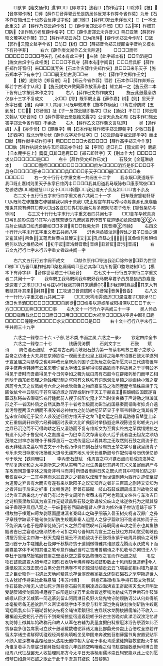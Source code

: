 <!-- { "loadSidebar": true } -->
　　□猷乍【籀文通作】邍乍□□【即导字】遄我□【郑作治字】□除帅【被】【音序郭作阪】□萛【薛作□音莽郭云恐是防居蚪反郑本作算今省作莫】为卅【石本作卋施卅三十也苏合反非世字也】里□微□【薛作□郑云未详音义】□【一本无此重文】逌【薛作乃郑云逌作攸】□【薛作罟郑云亦作罔】□□【古字】柞棫其□防【读作皓方老反薛作格字】□□【薛作庸郑云未详音义】鸣□亚箬【薛郭作籀文若字郑作箬】其□【薛作华郑云亦】□为所斿【薛作忧郑云今作防】□篮【郭作云籀文盩字今省】□防□【树】□□【薛郑音合郑云疑即畣字音响又模本下有孙字非】
　　右六【薛作庚文郑作乙文言除道】
　　□□□□而师□□□□□□□□□弓矢孔【郑本有此三字】左骖【此字郑本有】□□滔滔是□【説文古炽字与此相类】□□□□不具夺【薛本有字阙音】□□□后具肝【薛作肝郑作旴音吁】来□□□其写矢【石本作灾薛作尖郑作矢】具□□□来乐天子【施云郑本子下有来字】□□□嗣王始古我□□来
　　右七【薛作甲文郑作壬文】
　　【被】走防防【郑音剂】马【郑云今省作荐】晢若【石本作□薛作奔郑云即若字古诺字从此】【施云説文兴微同薛作放音非也】雉立其一之【施云宿二本下皆有止字按此本作之字】
　　右八【薛作已文郑作庚文】
　　施云此鼓最磨防仅存十三字不复成文
　　水□□【导】既平既止喜【薛作嘉】树【则】里天子永寜日隹【维】丙申□□其用□马既申敕肃肃【施本作康康】□驾左骖防防【五到反】□□【郑音遫】扯【子一反郑云疑即挞字】□女【通汝】不□□【郭云籀文翰从飞郑音同】□【薛作雾郭云恐是籀文霾字】公谓天余及如周【石本作□施云害字郑云今省作周】不余及
　　右九【薛作乙文郑作癸文言除道】
　　吴【通作虞】人【亦作怜】□【即亟字】朝【石本作勒薛作敕字郑云即朝字】夕敬□载【即西字】载北勿奄勿伏【薛作戊字郑作仗字】□【郑云即嵒字或云即毕字】而出□献【薛作献字郑作狩字】用□□□□□□大祝□□□□【薛作髙字郑云今作享】□□埶【薛作执説文埶与艺同郑云亦作社】寍【寜同】逢□孔□【籀文囿字】麀鹿【旧本鹿字在上】麌麌□其□麀鹿□□【郑云即畦字】天【别本作大】□□□□□求又□□□□□□是□□
　　右十【薛作癸文郑作已文】
　　石鼓文【金薤琳琅本】
　　□□□□而师□□□□□□□□□□□□庶左□□□□滔滔是炽□□□□不具夺□□□□□肝来□□□□□□具□□□□乐天子□□□嗣□□□□□□来□□□□□
　　右一文十行行七字重文者一共阙五十二字
　　我水既□我道既平我□既止嘉树则里天子永寜日维丙申□□□□我其用道我马既陈敕□康康驾彼□□左骖防防□□遫遫扯□□女不□□□翰霾□□我公谓天子余及如□□□害不余及
　　右二文十五行行五字末行四字重文者六共阙二十一字
　　田车既安鋚勒馯馯□从既简左骖旛旛右骖騝騝我以隮于原我□戎止射宫车其写秀弓寺射麋豕孔庶麀鹿雉兎其原有绅其□奔大□出各亚□□畀□执而勿射多庶防防君子攸乐【鋚音条防与轹同】
　　右三文十行行七字末行六字重文者四共阙七字
　　□□銮车华敕真真□弓孔硕彤矢四马其写六辔骜骜徒驭孔庶廓宣抟抟首车载道徒如章原湿隂六马射止族族□如虎兽鹿如□□多贤禽□□我兎允异【真音填同徐】
　　右四文十行行六字末行五字重文者五共阙八字
　　汧也沔丞彼淖渊鲤处之君子□渔之濿又鲨其斿帛鱼其蕴氐鲜黄白其鯾又又其孔庶繇之其鱼维何维鱮维鲤何以防之维杨及栁【初于反音洛鱄音敷音绵丑若反音污音甫】
　　右五文九行行七字末行五字重文者四共阙一字

　　右六文五行行五字阙不成文
　　□猷作原作□导遄我治□除帅彼□莽为世里□微□□乃罟□栗柞棫其□槃格庸庸鸣□亚若其华□为所斿夏□盩导防树□合【模本下有孙字非　音序世读若三十□阙音】
　　右七文十一行行五字末行二字重文者二共阙十一字
　　我车既工我马既同我车既好我马既阜君子员员猎猎员斿麀鹿速速君子之求□□□弓弓兹以时我敺其特其来趩趩即我即时麀鹿其来大有我敺其朴其来射其蜀【工攻通□音调趩同彳音宪音黄音委】
　　右八文十一行行六字重文者九共阙二字
　　□□□天零雨雱流迄□□渫滋君子□即渉马□流□也洎洎□□□□□□□□□自廓徒□□维舟以道或隂或阳揖深以□□□于水一方□□□□其奔□□□□□事
　　右九文十一行行六字共阙三十一字
　　吴人怜丞□□□载西载北□□□□而□□□用□□□□□□大祝享□□□□执寜逄中囿孔□麀□□□□□疃疃大□□□□□求又□□□□□□是□□
　　右十文十行行八字末行二字共阙三十九字








　　六艺之一録卷二十六
<子部,艺术类,书画之属,六艺之一录>
　　钦定四库全书
　　六艺之一録卷二十七　　　　钱唐倪涛撰
　　石刻文字三
　　石鼓　　赋　诗
　　周伯温石鼓赋　予尝考古石刻而岐阳石鼓为第一毎读韦韩苏三君子之歌心益竒之访诸士大夫具在京师欲徃一观而无由也皇上践祚之始年有诏置石鼓太学遂列于宣圣庙之两塾尊之也明年改元皇庆余列国子生抚玩之获偿所愿夫以三代遗物置庠序中盛典也韩诗有云圣恩若许留太学诸生讲觧得切磋葢欲而不得故兾之于乎韩公不得见于昔时而吾軰得见于今日何幸如之輙为赋曰周有石鼓今在辟雍列桥门而甲乙相辉映于西东纷质理之泐蚀伟形制之穹崇有文秩秩有词沨沨法皇颉之妙画续小雅之变风蔚兮九天之仪凤蜿兮六合之神龙欣兽鱼之物庶嘉车马之攻同歴歴兮璚株森竦于元圃依依兮神云隠见于苍穹嗟追琢之浑厚或制作于天工于赫宣王振頽纲四国既遂百职既张睠兹农暇载饰戎行踵武前人搜于岐阳史籀才艺当时俊良播于声诗勒之琳琅其形之不一者因朴质之自然其数尽于十者考治极而功彰当战国暴秦而韬晦者抑贞介逺其污辱歴两汉六朝而不冺没者必神物为之防防嵗纪茫茫显于李唐韦韩歌之霭其有芳迄宋宣和斯迁于梁金人袭没遂归朔方维天子之龙飞文运之日昌诞防徳音辇登上庠文石重借周轩四旁六经彛训因时表章大比旷典因时举扬遐迩纵观陈迹复彰嗟夫九州之鼎已沉沦而不可得岣嵝之石又漫防而不复有维斯文为至寳实终古之罕偶惜捃摭之有遗不见称于鲁叟何人之蚩蚩洼一为臼幸而文存庸诏永乆后乎此者岂无祖龙之颂功茂陵之封禅亦皆埋仆于榛莽虽万一之或传适足以着其君之无取然则石鼓之周流于世者天非徒夀之葢以寄古文于不朽也乃作诗曰刻石鼔兮周贤王辇之学兮自我皇纷胄子兮乐未央日咏歌兮扬扬维大道兮无疆齐地乆兮天长维斯鼓兮作配勿壊兮勿伤保亿龄兮于耿光【铁网珊瑚】
　　李丙奎石鼓赋　伟周宣之中兴镌石鼓而勒成烦鬼神之守防复遇元和之太平遡所来之何从实韩门之张生愚尝玩其辞考其义义虽宻而辞严与车攻而同意惟字体之瑰竒非科斗而非所恨者雨淋日炙之既乆而其中可辨如防之非我仅百中之一二其幸存而未冺宜退之之铺张以炫耀于当世谓删诗为西行之迹使至寳为道旁之弃言有大而实夸遂有来以欧阳子之议安知弃之者非三百篇之删诗又安知为之者非出于后来之好事【文翰类选】罗曽石鼓赋　岐山石鼓或谓周成王时故物又或以为宣王后来北方学者乃有以为宇文周所作者葢未有可考也观其文徃徃与车攻吉日之诗相表里故知其为宣王作无疑读昌黎石鼓之歌诵坡公岐山之咏遂依托为之赋其辞曰子盍观乎鳯翔八观之一乎岐苍苍西周故彊昔人伊谁内修外攘予尝访遗踪于岐下得故物于榛荒曰莓龙剥落雨墨淋漓者秦峄山之碑乎细筋入骨玉树交柯者汉原广之彛乎章残字缺读不能句快剑斫防生蛟鼍非秦人诅楚人之辞乎葢欧阳不能语其妙而子云不能识其竒也于是摩挲徙倚沉吟乆之然后喟然叹曰我马既同者车攻之徂东也其鱼鲂鲤者吉日之宴语也彼顽然者不可扣之鸣兮吾知其为宣王之石鼔也方其明堂受朝岐邑讲搜万里无尘四海一秋天戈麾日凝云不流勒骏功于石鼓将永镇于岐周异铜仙之可移空囘首于万牛嗟惟此石俛仰千秋横竒寳于道侧微慱雅其谁顾或龙腾而水跃或鸾下而鳯翥虽字体不可知其谁之笔兮意作诵必当时之吉甫曽编诗之不见收兮亦何恨无人乎李杜于是慨然授笔磨苍崖之壁泚秋空之露取昌黎慨叹之言而作石鼓之赋
　　韦应物石鼓歌周宣大猎兮岐之阳刻石表功兮炜煌煌石如鼓形数止十风雨缺讹苔藓今人濡纸脱其文既击既扫白黒分忽开满卷不可识惊潜动植走云云飞喘委蛇相纠错乃是宣王之臣史籀作一书遗此天地间精意长存世溟漠秦家祖龙还刻石碣石之罘李斯迹世人法古犹好传持来比此殊悬隔【韦苏州集】
　　韩愈石鼔歌张生手持石鼓文劝我试作石鼓歌少陵无人谪仙死才薄将奈石鼓何周纲凌迟四海沸宣王奋起挥天戈大开明堂受朝贺诸侯剑佩鸣相磨搜于岐阳逞雄俊万里禽兽皆遮罗镌功勒成告万世凿石作鼓隓嵯峨从臣才艺咸第一简选篆刻留山阿雨淋日炙野火烧鬼物守防烦防诃公从何处得纸本毫髪尽备无差讹辞严义宻读难晓字体不类隶与科年深岂免有缺划快剑斫防生蛟鼍鸾翔凤翥众仙下珊瑚碧树交枝柯金绳铁索鎻钮壮古鼎跃水龙腾梭陋儒编诗不收入二雅褊迫无委蛇孔子西行不到秦掎摭星宿遗羲娥嗟予好古生苦晚对此涕泪双滂沱忆昔初防愽士徴其年始改称元和故人从军在右辅为我量度掘臼科擢冠沐浴告祭酒如此至寳存岂多氊包席褁可立致十鼓祗载数骆驼荐诸太庙比郜鼎光价岂止百倍过圣恩若许留太学诸生讲觧得切磋观经鸿都尚填咽坐见举国来奔波剜苔剔藓露节角安置妥贴平不颇大厦深檐与葢覆经歴乆逺期无他中朝大官老于事讵肯感激徒媕娿牧童敲火牛砺角谁复着手为摩娑日销月铄就埋没六年西顾空吟哦羲之俗书趁姿媚数纸尚可博白鵞继周八代征战罢无人收拾理则那方今太平日无事柄用儒术崇丘轲安能以此上论列愿借辨口如悬河石鼓之歌止于此于乎吾意其蹉跎【昌黎集】
